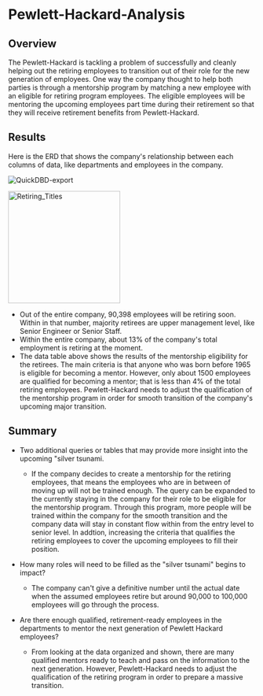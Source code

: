 # Pewlett-Hackard-Analysis

## Overview

The Pewlett-Hackard is tackling a problem of successfully and cleanly helping out the retiring employees to transition out of their role for the new generation of employees. One way the company thought to help both parties is through a mentorship program by matching a new employee with an eligible for retiring program employees. The eligible employees will be mentoring the upcoming employees part time during their retirement so that they will receive retirement benefits from Pewlett-Hackard.

## Results
Here is the ERD that shows the company's relationship between each columns of data, like departments and employees in the company.

![QuickDBD-export](https://user-images.githubusercontent.com/92328984/145455357-c69eef98-5012-4ce1-85eb-ec3f568e0543.png)

<img width="228" alt="Retiring_Titles" src="https://user-images.githubusercontent.com/92328984/145464300-fc26b481-166c-4749-a430-b98d81c35833.png">

- Out of the entire company, 90,398 employees will be retiring soon. Within in that number, majority retirees are upper management level, like Senior Engineer or Senior Staff. 
- Within the entire company, about 13% of the company's total employment is retiring at the moment.
- The data table above shows the results of the mentorship eligibility for the retirees. The main criteria is that anyone who was born before 1965 is eligible for becoming a mentor. However, only about 1500 employees are qualified for becoming a mentor; that is less than 4% of the total retiring employees. Pewlett-Hackard needs to adjust the qualification of the mentorship program in order for smooth transition of the company's upcoming major transition.

## Summary
- Two additional queries or tables that may provide more insight into the upcoming "silver tsunami.
  - If the company decides to create a mentorship for the retiring employees, that means the employees who are in between of moving up will not be trained enough. The query can be expanded to the currently staying in the company for their role to be eligible for the mentorship program. Through this program, more people will be trained within the company for the smooth transition and the company data will stay in constant flow within from the entry level to senior level. In addtion, increasing the criteria that qualifies the retiring employees to cover the upcoming employees to fill their position.

- How many roles will need to be filled as the "silver tsunami" begins to impact?
  - The company can't give a definitive number until the actual date when the assumed employees retire but around 90,000 to 100,000 employees will go through the process.
- Are there enough qualified, retirement-ready employees in the departments to mentor the next generation of Pewlett Hackard employees?
  - From looking at the data organized and shown, there are many qualified mentors ready to teach and pass on the information to the next generation. However, Pewlett-Hackard needs to adjust the qualification of the retiring program in order to prepare a massive transition.
